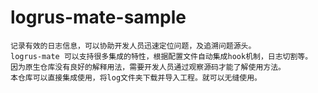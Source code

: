 # logrus-mate-sample
    记录有效的日志信息，可以协助开发人员迅速定位问题，及追溯问题源头。
    logrus-mate 可以支持很多集成的特性，根据配置文件自动集成hook机制，日志切割等。
    因为原生仓库没有良好的解释用法，需要开发人员通过观察源码才能了解使用方法。
    本仓库可以直接集成使用，将log文件夹下载并导入工程。就可以无缝使用。
